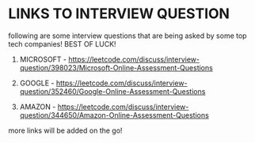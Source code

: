 # LINKS TO INTERVIEW QUESTION
following are some interview questions that are being asked by some top tech companies! BEST OF LUCK!

1. MICROSOFT - https://leetcode.com/discuss/interview-question/398023/Microsoft-Online-Assessment-Questions

2. GOOGLE - https://leetcode.com/discuss/interview-question/352460/Google-Online-Assessment-Questions

3. AMAZON - https://leetcode.com/discuss/interview-question/344650/Amazon-Online-Assessment-Questions

more links will be added on the go!
